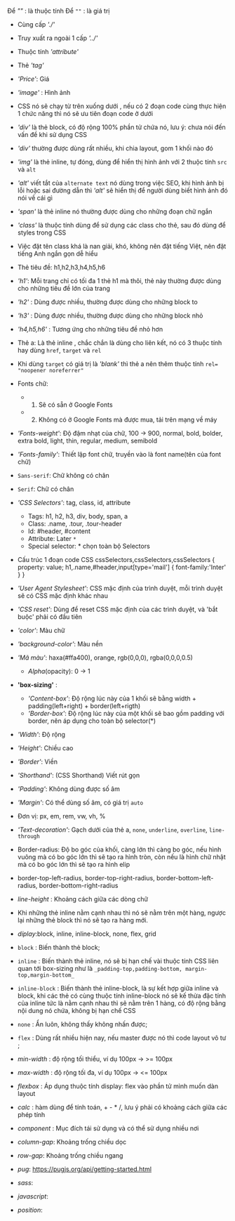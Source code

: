Để _""_ : là thuộc tính
Để `""` : là giá trị
- Cùng cấp _'./'_
- Truy xuất ra ngoài 1 cấp _'../'_
- Thuộc tính _'attribute'_
- Thẻ _'tag'_
- _'Price'_: Giá
- _'image'_ : Hình ảnh
- CSS nó sẽ chạy từ trên xuống dưới , nếu có 2 đoạn code cùng thực hiện 1 chức năng thì nó sẽ ưu tiên đoạn code ở dưới
- _'div'_ là thẻ block, có độ rộng 100% phần tử chứa nó, lưu ý: chưa nói đến vấn đề khi sử dụng CSS
- _'div'_ thường được dùng rất nhiều, khi chia layout, gom 1 khối nào đó
- _'img'_ là thẻ inline, tự đóng, dùng để hiển thị hình ảnh với 2 thuộc tính `src` và `alt`
- _'alt'_ viết tắt của `alternate text` nó dùng trong việc SEO, khi hình ảnh bị lỗi hoặc sai đường dẫn thì _'alt'_ sẽ hiển thị để người dùng biết hình ảnh đó nói về cái gì
- _'span'_ là thẻ inline nó thường được dùng cho những đoạn chữ ngắn
- _'class'_ là thuộc tính dùng để sử dụng các class cho thẻ, sau đó dùng để styles trong CSS
- Việc đặt tên class khá là nan giải, khó, không nên đặt tiếng Việt, nên đặt tiếng Anh ngắn gọn dễ hiểu
- Thẻ tiêu đề: h1,h2,h3,h4,h5,h6
- _'h1'_: Mỗi trang chỉ có tối đa 1 thẻ h1 mà thôi, thẻ này thường được dùng cho những tiêu đề lớn của trang
- _'h2'_ : Dùng được nhiều, thường được dùng cho những block to
- _'h3'_ : Dùng được nhiều, thường được dùng cho những block nhỏ
- _'h4,h5,h6'_ : Tương ứng cho những tiêu đề nhỏ hơn
- Thẻ a: Là thẻ inline , chắc chắn là dùng cho liên kết, nó có 3 thuộc tính hay dùng `href`, `target` và `rel`
- Khi dùng `target` có giá trị là _'blank'_ thì thẻ a nên thêm thuộc tính `rel= "noopener noreferrer"`
- Fonts chữ:
  - 1. Sẽ có sẵn ở Google Fonts
  - 2. Không có ở Google Fonts mà được mua, tải trên mạng về máy
- _'Fonts-weight'_: Độ đậm nhạt của chữ, 100 -> 900, normal, bold, bolder, extra bold, light, thin, regular, medium, semibold
- _'Fonts-family'_: Thiết lập font chữ, truyền vào là font name(tên của font chữ)
- `Sans-serif`: Chữ không có chân
- `Serif`: Chữ có chân

- _'CSS Selectors'_: tag, class, id, attribute
  - Tags: h1, h2, h3, div, body, span, a
  - Class: .name, .tour, .tour-header
  - Id: #header, #content
  - Attribute: Later `*`
  - Special selector: \* chọn toàn bộ Selectors
- Cấu trúc 1 đoạn code CSS
  cssSelectors,cssSelectors,cssSelectors
  {
  property: value;
  h1,.name,#header,input[type='mail']
  {
  font-family:'Inter'
  }
  }
- _'User Agent Stylesheet'_: CSS mặc định của trình duyệt, mỗi trình duyệt sẽ có CSS mặc định khác nhau
- _'CSS reset'_: Dùng để reset CSS mặc định của các trình duyệt, và 'bắt buộc' phải có đầu tiên
- _'color'_: Màu chữ
- _'background-color'_: Màu nền
- _'Mã màu'_: haxa(#ffa400), orange, rgb(0,0,0), rgba(0,0,0,0.5)
  - _Alpha_(opacity): 0 -> 1
- **'box-sizing'** :
  - _'Content-box'_: Độ rộng lúc này của 1 khối sẽ bằng width + padding(left+right) + border(left+rigth)
  - _'Border-box'_: Độ rộng lúc này của một khối sẽ bao gồm padding với border, nên áp dụng cho toàn bộ selector(\*)
- _'Width'_: Độ rộng
- _'Height'_: Chiều cao
- _'Border'_: Viền
- _'Shorthand'_: (CSS Shorthand) Viết rút gọn
- _'Padding'_: Không dùng được số âm
- _'Margin'_: Có thể dùng số âm, có giá trị `auto`
- Đơn vị: px, em, rem, vw, vh, %
- _'Text-decoration'_: Gạch dưới của thẻ a, `none`, `underline`, `overline`, `line-through`
- Border-radius: Độ bo góc của khối, càng lớn thì càng bo góc, nếu hình vuông mà có bo góc lớn thì sẽ tạo ra hình tròn, còn nếu là hình chữ nhật mà có bo góc lớn thì sẽ tạo ra hình elip
- border-top-left-radius,
  border-top-right-radius,
  border-bottom-left-radius,
  border-bottom-right-radius
- _line-height_ : Khoảng cách giữa các dòng chữ
- Khi những thẻ inline nằm cạnh nhau thì nó sẽ nằm trên một hàng, ngược lại những thẻ block thì nó sẽ tạo ra hàng mới.
- _díplay_:block, inline, inline-block, none, flex, grid
- `block` : Biến thành thẻ block;
- `inline` : Biến thành thẻ inline, nó sẽ bị hạn chế vài thuộc tính CSS liên quan tới box-sizing như là `_padding-top,padding-bottom, margin-top,margin-bottom_`
- `inline-block` : Biến thành thẻ inline-block, là sự kết hợp giữa inline và block, khi các thẻ có cùng thuộc tính inline-block nó sẽ kế thừa đặc tính của inline tức là nằm cạnh nhau thì sẽ nằm trên 1 hàng, có độ rộng bằng nội dung nó chứa, không bị hạn chế CSS 
- `none` : Ẩn luôn, không thấy không nhấn được;
- `flex` : Dùng rất nhiều hiện nay, nếu master được nó thì code layout vô tư ;
- _min-width_ : độ rộng tối thiểu, ví dụ 100px -> >= 100px
- _max-width_ : độ rộng tối đa, ví dụ 100px -> <= 100px
- _flexbox_ : Áp dụng thuộc tính display: flex vào phần tử mình muốn dàn layout
- _calc_ : hàm dùng để tính toán, + - \* /, lưu ý phải có khoảng cách giữa các phép tính 
- _component_ : Mục đích tái sử dụng và có thể sử dụng nhiều nơi
- _column-gap_: Khoảng trống chiều dọc
- _row-gap_: Khoảng trống chiều ngang
- _pug_: https://pugjs.org/api/getting-started.html
- _sass_:
- _javascript_:
- _position_: 